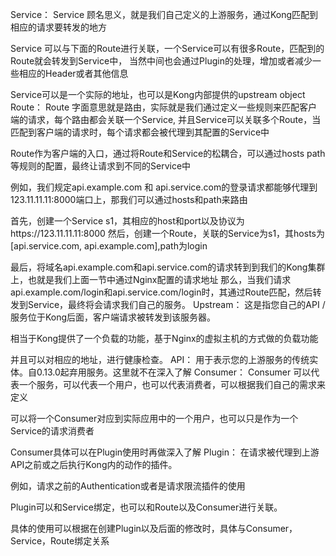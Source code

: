 Service：
Service 顾名思义，就是我们自己定义的上游服务，通过Kong匹配到相应的请求要转发的地方

Service 可以与下面的Route进行关联，一个Service可以有很多Route，匹配到的Route就会转发到Service中，
当然中间也会通过Plugin的处理，增加或者减少一些相应的Header或者其他信息

Service可以是一个实际的地址，也可以是Kong内部提供的upstream object
Route：
Route 字面意思就是路由，实际就是我们通过定义一些规则来匹配客户端的请求，每个路由都会关联一个Service,
并且Service可以关联多个Route，当匹配到客户端的请求时，每个请求都会被代理到其配置的Service中

Route作为客户端的入口，通过将Route和Service的松耦合，可以通过hosts path等规则的配置，最终让请求到不同的Service中

例如，我们规定api.example.com 和 api.service.com的登录请求都能够代理到123.11.11.11:8000端口上，那我们可以通过hosts和path来路由


首先，创建一个Service s1，其相应的host和port以及协议为https://123.11.11.11:8000
然后，创建一个Route，关联的Service为s1，其hosts为[api.service.com, api.example.com],path为login

最后，将域名api.example.com和api.service.com的请求转到到我们的Kong集群上，也就是我们上面一节中通过Nginx配置的请求地址
那么，当我们请求api.example.com/login和api.service.com/login时，其通过Route匹配，然后转发到Service，最终将会请求我们自己的服务。
Upstream：
这是指您自己的API /服务位于Kong后面，客户端请求被转发到该服务器。

相当于Kong提供了一个负载的功能，基于Nginx的虚拟主机的方式做的负载功能

并且可以对相应的地址，进行健康检查。
API：
用于表示您的上游服务的传统实体。自0.13.0起弃用服务。这里就不在深入了解
Consumer：
Consumer 可以代表一个服务，可以代表一个用户，也可以代表消费者，可以根据我们自己的需求来定义

可以将一个Consumer对应到实际应用中的一个用户，也可以只是作为一个Service的请求消费者

Consumer具体可以在Plugin使用时再做深入了解
Plugin：
在请求被代理到上游API之前或之后执行Kong内的动作的插件。

例如，请求之前的Authentication或者是请求限流插件的使用

Plugin可以和Service绑定，也可以和Route以及Consumer进行关联。

具体的使用可以根据在创建Plugin以及后面的修改时，具体与Consumer，Service，Route绑定关系
